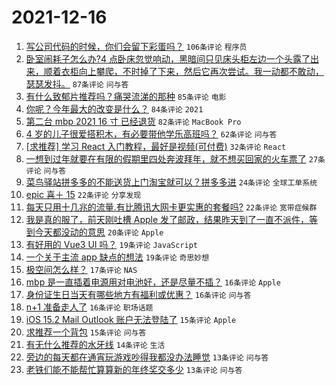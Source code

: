 # 2021-12-16

1. [写公司代码的时候，你们会留下彩蛋吗？](https://www.v2ex.com/t/822562) `106条评论` `程序员`
1. [卧室闹耗子怎么办?4 点卧床忽觉响动，黑暗间只见床头柜左边一个头露了出来，顺着衣柜向上攀爬，不时掉了下来，然后它再次尝试。我一动都不敢动，瑟瑟发抖。](https://www.v2ex.com/t/822500) `87条评论` `问与答`
1. [有什么致郁片推荐吗？痛哭流涕的那种](https://www.v2ex.com/t/822587) `85条评论` `电影`
1. [你呢？今年最大的改变是什么？](https://www.v2ex.com/t/822553) `84条评论` `2021`
1. [第二台 mbp 2021 16 寸 已经退货](https://www.v2ex.com/t/822517) `82条评论` `MacBook Pro`
1. [4 岁的儿子很爱搭积木，有必要带他学乐高班吗？](https://www.v2ex.com/t/822507) `62条评论` `问与答`
1. [[求推荐] 学习 React 入门教程，最好是视频(可付费)](https://www.v2ex.com/t/822569) `32条评论` `React`
1. [一想到过年就要在有限的假期里四处奔波拜年，就不想买回家的火车票了](https://www.v2ex.com/t/822505) `27条评论` `问与答`
1. [菜鸟驿站拼多多的不能送货上门淘宝就可以？拼多多进](https://www.v2ex.com/t/822598) `24条评论` `全球工单系统`
1. [epic 喜＋ 15](https://www.v2ex.com/t/822589) `22条评论` `分享发现`
1. [每天只用十几兆的流量.有比腾讯大网卡更实惠的套餐吗?](https://www.v2ex.com/t/822524) `22条评论` `宽带症候群`
1. [我是真的服了，前天刚吐槽 Apple 发了邮政，结果昨天到了一直不派件，等到今天都没动的意思](https://www.v2ex.com/t/822542) `20条评论` `Apple`
1. [有好用的 Vue3 UI 吗？](https://www.v2ex.com/t/822559) `19条评论` `JavaScript`
1. [一个关于主流 app 缺点的想法](https://www.v2ex.com/t/822521) `19条评论` `奇思妙想`
1. [极空间怎么样？](https://www.v2ex.com/t/822502) `17条评论` `NAS`
1. [mbp 是一直插着电源用对电池好，还是尽量不插？](https://www.v2ex.com/t/822593) `16条评论` `Apple`
1. [身份证生日当天有哪些地方有福利或优惠？](https://www.v2ex.com/t/822536) `16条评论` `问与答`
1. [n+1 准备走人了](https://www.v2ex.com/t/822525) `16条评论` `职场话题`
1. [iOS 15.2 Mail Outlook 账户无法登陆了](https://www.v2ex.com/t/822522) `15条评论` `Apple`
1. [求推荐一个背包](https://www.v2ex.com/t/822519) `15条评论` `问与答`
1. [有无什么推荐的水牙线](https://www.v2ex.com/t/822596) `14条评论` `生活`
1. [旁边的每天都在通宵玩游戏吵得我都没办法睡觉](https://www.v2ex.com/t/822557) `13条评论` `问与答`
1. [老铁们能不能帮忙算算新的年终奖交多少](https://www.v2ex.com/t/822539) `13条评论` `问与答`
